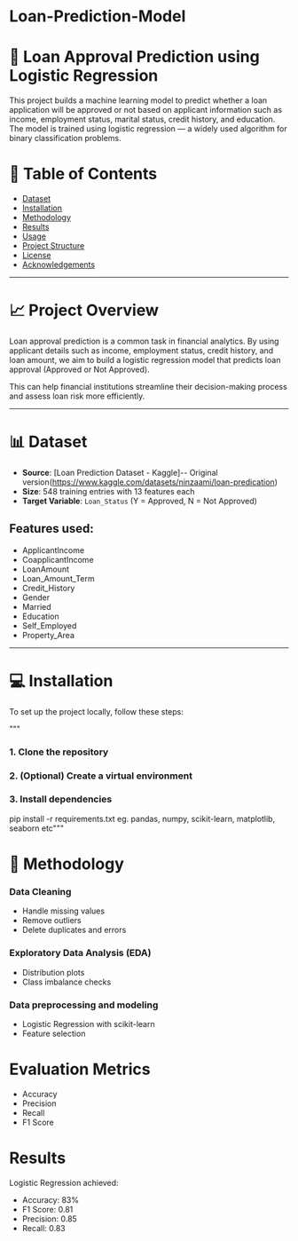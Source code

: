 # Loan-Prediction-Model

# 🏦 Loan Approval Prediction using Logistic Regression

This project builds a machine learning model to predict whether a loan application will be approved or not based on applicant information such as income, employment status, marital status, credit history, and education. The model is trained using logistic regression — a widely used algorithm for binary classification problems.



# 📂 Table of Contents

- [Dataset](#dataset)
- [Installation](#installation)
- [Methodology](#methodology)
- [Results](#results)
- [Usage](#usage)
- [Project Structure](#project-structure)
- [License](#license)
- [Acknowledgements](#acknowledgements)

---

# 📈 Project Overview

Loan approval prediction is a common task in financial analytics. By using applicant details such as income, employment status, credit history, and loan amount, we aim to build a logistic regression model that predicts loan approval (Approved or Not Approved).

This can help financial institutions streamline their decision-making process and assess loan risk more efficiently.

---

# 📊 Dataset

- **Source**: [Loan Prediction Dataset - Kaggle]-- Original version(https://www.kaggle.com/datasets/ninzaami/loan-predication)
- **Size**: 548 training entries with 13 features each
- **Target Variable**: `Loan_Status` (Y = Approved, N = Not Approved)

## Features used:
- ApplicantIncome
- CoapplicantIncome
- LoanAmount
- Loan_Amount_Term
- Credit_History
- Gender
- Married
- Education
- Self_Employed
- Property_Area


---

# 💻 Installation

To set up the project locally, follow these steps:

"""
### 1. Clone the repository


### 2. (Optional) Create a virtual environment


### 3. Install dependencies
pip install -r requirements.txt eg. pandas, numpy, scikit-learn, matplotlib, seaborn etc"""

####

# 🧠 Methodology
### Data Cleaning 
- Handle missing values
- Remove outliers
- Delete duplicates and errors


### Exploratory Data Analysis (EDA)
- Distribution plots
- Class imbalance checks

### Data preprocessing and modeling
- Logistic Regression with scikit-learn
- Feature selection

# Evaluation Metrics
- Accuracy
- Precision
- Recall
- F1 Score

# Results
Logistic Regression achieved:
- Accuracy: 83%
- F1 Score: 0.81
- Precision: 0.85
- Recall: 0.83
